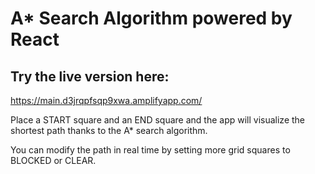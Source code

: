 # A* Search Algorithm powered by React

## Try the live version here:
https://main.d3jrqpfsqp9xwa.amplifyapp.com/

Place a START square and an END square and the app will visualize the shortest path thanks to the A* search algorithm.

You can modify the path in real time by setting more grid squares to BLOCKED or CLEAR.
